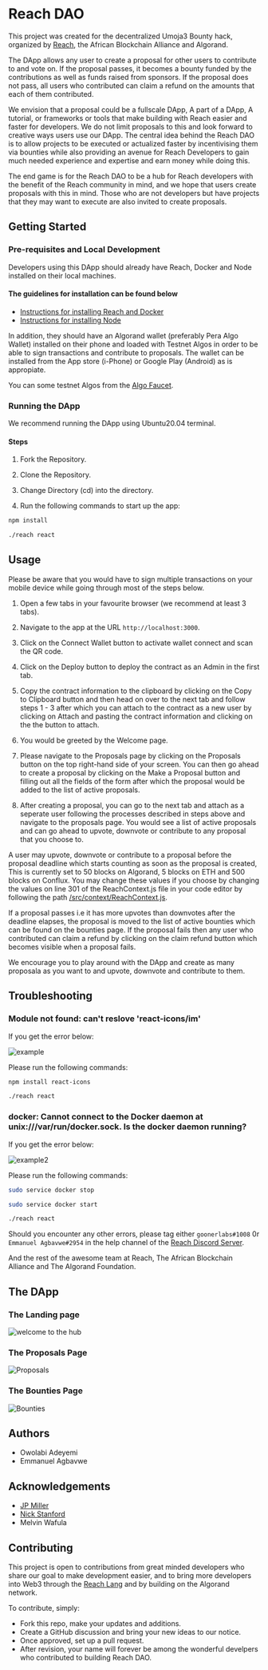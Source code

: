# Reach DAO

This project was created for the decentralized Umoja3 Bounty hack, organized by [Reach](https://bit.ly/3GJm5ep), the African Blockchain Alliance and Algorand.

The DApp allows any user to create a proposal for other users to contribute to and vote on. If the proposal passes, it becomes a bounty funded by the contributions as well as funds raised from sponsors. If the proposal does not pass, all users who contributed can claim a refund on the amounts that each of them contributed.  

We envision that a proposal could be a fullscale DApp, A part of a DApp, A tutorial, or frameworks or tools that make building with Reach easier and faster for developers. We do not limit proposals to this and look forward to creative ways users use our DApp.
The central idea behind the Reach DAO is to allow projects to be executed or actualized faster by incentivising them via bounties while also providing an avenue for Reach Developers to gain much needed experience and expertise and earn money while doing this.  

The end game is for the Reach DAO to be a hub for Reach developers with the benefit of the Reach community in mind, and we hope that users create proposals with this in mind.
Those who are not developers but have projects that they may want to execute are also invited to create proposals.

## Getting Started

### Pre-requisites and Local Development

Developers using this DApp should already have Reach, Docker and Node installed on their local machines.

#### The guidelines for installation can be found below

- [Instructions for installing Reach and Docker](https://docs.reach.sh/quickstart/#qs-win-install)
- [Instructions for installing Node](https://nodejs.org/en/download/)  

In addition, they should have an Algorand wallet (preferably Pera Algo Wallet) installed on their phone and loaded with Testnet Algos in order to be able to sign transactions and contribute to proposals. The wallet can be installed from the App store (i-Phone) or Google Play (Android) as is appropiate.

You can some testnet Algos from the [Algo Faucet](https://bank.testnet.algorand.network/).

### Running the DApp

We recommend running the DApp using Ubuntu20.04 terminal.

#### Steps

1. Fork the Repository.

2. Clone the Repository.

3. Change Directory (cd) into the directory.

4. Run the following commands to start up the app:  

```sh
npm install
```

```sh
./reach react
```

## Usage

Please be aware that you would have to sign multiple transactions on your mobile device while going through most of the steps below.

1. Open a few tabs in your favourite browser (we recommend at least 3 tabs).

2. Navigate to the app at the URL `http://localhost:3000`.  

3. Click on the Connect Wallet button to activate wallet connect and scan the QR code.  

4. Click on the Deploy button to deploy the contract as an Admin in the first tab.

5. Copy the contract information to the clipboard by clicking on the Copy to Clipboard button and then head on over to the next tab and follow steps 1 - 3 after which you can attach to the contract as a new user by clicking on Attach and pasting the contract information and clicking on the the button to attach.

6. You would be greeted by the Welcome page.

7. Please navigate to the Proposals page by clicking on the Proposals button on the top right-hand side of your screen. You can then go ahead to create a proposal by clicking on the Make a Proposal button and  filling out all the fields of the form after which the proposal would be added to the list of active proposals.

8. After creating a proposal, you can go to the next tab and attach as a seperate user following the processes described in steps above and navigate to the proposals page. You would see a list of active proposals and can go ahead to upvote, downvote or contribute to any proposal that you choose to.  

A user may upvote, downvote or contribute to a proposal before the proposal deadline which starts counting as soon as the proposal is created, This is currently set to 50 blocks on Algorand, 5 blocks on ETH and 500 blocks on Conflux. You may change these values if you choose by changing the values on line 301 of the ReachContext.js file in your code editor by following the path [/src/context/ReachContext.js](src/context/ReachContext.js).  

If a proposal passes i.e it has more upvotes than downvotes after the deadline elapses, the proposal is moved to the list of active bounties which can be found on the bounties page. If the proposal fails then any user who contributed can claim a refund by clicking on the claim refund button which becomes visible when a proposal fails.  

We encourage you to play around with the DApp and create as many proposala as you want to and upvote, downvote and contribute to them.  

## Troubleshooting

### Module not found: can't reslove 'react-icons/im'

If you get the error below:

![example](public/images/react-icons-error.jpeg)

Please run the following commands:  

```sh
npm install react-icons
```

```sh
./reach react
```

### docker: Cannot connect to the Docker daemon at unix:///var/run/docker.sock. Is the docker daemon running?

If you get the error below:

![example2](public/images/docker-error.png)

Please run the following commands:  

```sh
sudo service docker stop
```

```sh
sudo service docker start
```

```sh
./reach react
```

Should you encounter any other errors, please tag either `goonerlabs#1008` 0r `Emmanuel Agbavwe#2954` in the help channel of the [Reach Discord Server](https://bit.ly/3BnPyKd).  

And the rest of the awesome team at Reach, The African Blockchain Alliance and The Algorand Foundation.

## The DApp

### The Landing page

![welcome to the hub](public/images/landing.png)

### The Proposals Page

![Proposals](public/images/proposals.png)

### The Bounties Page

![Bounties](public/images/bounties.png)

## Authors

- Owolabi Adeyemi
- Emmanuel Agbavwe

## Acknowledgements  

- [JP Miller](https://github.com/TheChronicMonster)
- [Nick Stanford](https://github.com/nstanford5)
- Melvin Wafula  

## Contributing

This project is open to contributions from great minded developers who share our goal to make development easier, and to bring more developers into Web3 through the [Reach Lang](https://github.com/Aro1914/Reach-Lang) and by building on the Algorand network.  

To contribute, simply:

- Fork this repo, make your updates and additions.
- Create a GitHub discussion and bring your new ideas to our notice.
- Once approved, set up a pull request.
- After revision, your name will forever be among the wonderful develpers who contributed to building Reach DAO.  

